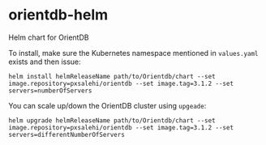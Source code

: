 # orientdb-helm
Helm chart for OrientDB

To install, make sure the Kubernetes namespace mentioned in `values.yaml` exists and then issue:

```
helm install helmReleaseName path/to/Orientdb/chart --set image.repository=pxsalehi/orientdb --set image.tag=3.1.2 --set servers=numberOfServers
```

You can scale up/down the OrientDB cluster using `upgeade`:
```
helm upgrade helmReleaseName path/to/Orientdb/chart --set image.repository=pxsalehi/orientdb --set image.tag=3.1.2 --set servers=differentNumberOfServers
```

